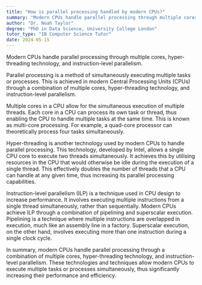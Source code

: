 ```yaml
---
title: "How is parallel processing handled by modern CPUs?"
summary: "Modern CPUs handle parallel processing through multiple cores, hyper-threading technology, and instruction-level parallelism."
author: "Dr. Noah Taylor"
degree: "PhD in Data Science, University College London"
tutor_type: "IB Computer Science Tutor"
date: 2024-05-15
---
```


Modern CPUs handle parallel processing through multiple cores, hyper-threading technology, and instruction-level parallelism.

Parallel processing is a method of simultaneously executing multiple tasks or processes. This is achieved in modern Central Processing Units (CPUs) through a combination of multiple cores, hyper-threading technology, and instruction-level parallelism.

Multiple cores in a CPU allow for the simultaneous execution of multiple threads. Each core in a CPU can process its own task or thread, thus enabling the CPU to handle multiple tasks at the same time. This is known as multi-core processing. For example, a quad-core processor can theoretically process four tasks simultaneously.

Hyper-threading is another technology used by modern CPUs to handle parallel processing. This technology, developed by Intel, allows a single CPU core to execute two threads simultaneously. It achieves this by utilising resources in the CPU that would otherwise be idle during the execution of a single thread. This effectively doubles the number of threads that a CPU can handle at any given time, thus increasing its parallel processing capabilities.

Instruction-level parallelism (ILP) is a technique used in CPU design to increase performance. It involves executing multiple instructions from a single thread simultaneously, rather than sequentially. Modern CPUs achieve ILP through a combination of pipelining and superscalar execution. Pipelining is a technique where multiple instructions are overlapped in execution, much like an assembly line in a factory. Superscalar execution, on the other hand, involves executing more than one instruction during a single clock cycle.

In summary, modern CPUs handle parallel processing through a combination of multiple cores, hyper-threading technology, and instruction-level parallelism. These technologies and techniques allow modern CPUs to execute multiple tasks or processes simultaneously, thus significantly increasing their performance and efficiency.
    